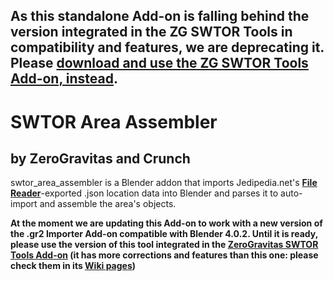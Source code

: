 ## As this standalone Add-on is falling behind the version integrated in the ZG SWTOR Tools in compatibility and features, we are deprecating it. Please [download and use the ZG SWTOR Tools Add-on, instead](https://github.com/SWTOR-Slicers/ZG-SWTOR-Tools).

# SWTOR Area Assembler
## by ZeroGravitas and Crunch
swtor_area_assembler is a Blender addon that imports Jedipedia.net's **[File Reader](https://swtor.jedipedia.net/reader)**-exported .json location data into Blender and parses it to auto-import and assemble the area's objects.

**At the moment we are updating this Add-on to work with a new version of the .gr2 Importer Add-on compatible with Blender 4.0.2. Until it is ready, please use the version of this tool integrated in the [ZeroGravitas SWTOR Tools Add-on](https://github.com/SWTOR-Slicers/ZG-SWTOR-Tools) (it has more corrections and features than this one: please check them in its [Wiki pages](https://github.com/SWTOR-Slicers/WikiPedia/wiki/ZG-SWTOR-Tools-Add-on))**
